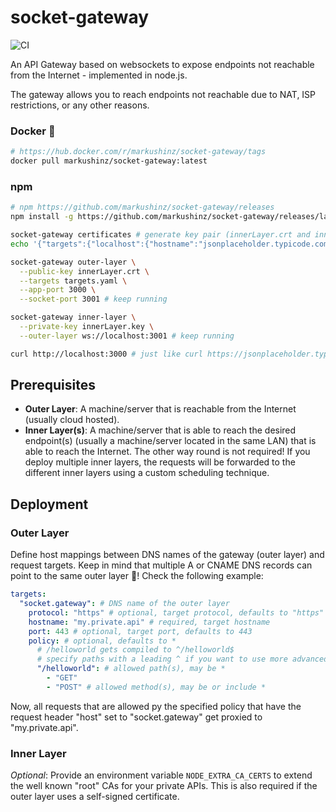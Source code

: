 # socket-gateway

![CI](https://github.com/markushinz/socket-gateway/actions/workflows/ci.yaml/badge.svg)

An API Gateway based on websockets to expose endpoints not reachable from the Internet - implemented in node.js.

The gateway allows you to reach endpoints not reachable due to NAT, ISP restrictions, or any other reasons.

### Docker 🐳
```bash
# https://hub.docker.com/r/markushinz/socket-gateway/tags
docker pull markushinz/socket-gateway:latest
```
### npm

```bash
# npm https://github.com/markushinz/socket-gateway/releases
npm install -g https://github.com/markushinz/socket-gateway/releases/latest/download/socket-gateway.tgz

socket-gateway certificates # generate key pair (innerLayer.crt and innerLayer.key)
echo '{"targets":{"localhost":{"hostname":"jsonplaceholder.typicode.com"}}}' > targets.yaml

socket-gateway outer-layer \
  --public-key innerLayer.crt \
  --targets targets.yaml \
  --app-port 3000 \
  --socket-port 3001 # keep running

socket-gateway inner-layer \
  --private-key innerLayer.key \
  --outer-layer ws://localhost:3001 # keep running

curl http://localhost:3000 # just like curl https://jsonplaceholder.typicode.com
```

## Prerequisites

* **Outer Layer**: A machine/server that is reachable from the Internet (usually cloud hosted).
* **Inner Layer(s)**: A machine/server that is able to reach the desired endpoint(s) (usually a machine/server located in the same LAN) that is able to reach the Internet. The other way round is not required! If you deploy multiple inner layers, the requests will be forwarded to the different inner layers using a custom scheduling technique.

## Deployment

### Outer Layer

Define host mappings between DNS names of the gateway (outer layer) and request targets. Keep in mind that multiple A or CNAME DNS records can point to the same outer layer 🥳! Check the following example:

```yaml
targets:
  "socket.gateway": # DNS name of the outer layer
    protocol: "https" # optional, target protocol, defaults to "https"
    hostname: "my.private.api" # required, target hostname
    port: 443 # optional, target port, defaults to 443
    policy: # optional, defaults to *
      # /helloworld gets compiled to ^/helloworld$
      # specify paths with a leading ^ if you want to use more advanced regexes
      "/helloworld": # allowed path(s), may be *
        - "GET"
        - "POST" # allowed method(s), may be or include *
```

Now, all requests that are allowed py the specified policy that have the request header "host" set to "socket.gateway" get proxied to "my.private.api".

### Inner Layer

*Optional*: Provide an environment variable `NODE_EXTRA_CA_CERTS` to extend the well known "root" CAs for your private APIs. This is also required if the outer layer uses a self-signed certificate.

